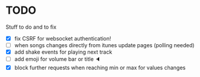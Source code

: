 # TODO

Stuff to do and to fix

- [x] fix CSRF for websocket authentication!
- [ ] when songs changes directly from itunes update pages (polling needed)
- [x] add shake events for playing next track
- [ ] add emoji for volume bar or title 🔈
- [x] block further requests when reaching min or max for values changes
